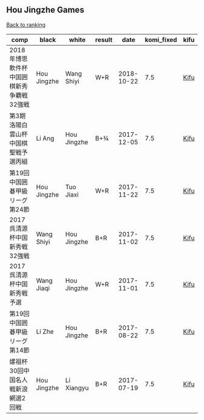 ## Hou Jingzhe Games

[Back to ranking](../../index.md)




| **comp** | **black** | **white** | **result** | **date** | **komi_fixed** | **kifu** | 
| --- | --- | --- | --- | --- | --- | --- |
| 2018年博思軟件杯中国囲棋新秀争覇戦32強戦 | Hou Jingzhe | Wang Shiyi | W+R | 2018-10-22 | 7.5 | [Kifu](https://kifudepot.net/kifucontents.php?id=tZN%2Bv7gQj9kocPeLK%2FCbhQ%3D%3D) | 
| 第3期洛陽白雲山杯中国棋聖戦予選丙組 | Li Ang | Hou Jingzhe | B+¾ | 2017-12-05 | 7.5 | [Kifu](https://kifudepot.net/kifucontents.php?id=PxfAM9fzdqFKsi%2Bi67pn1A%3D%3D) | 
| 第19回中国囲碁甲級リーグ第24節 | Hou Jingzhe | Tuo Jiaxi | W+R | 2017-11-22 | 7.5 | [Kifu](https://kifudepot.net/kifucontents.php?id=uQx6gPUU%2Flv2reeS34A9Kg%3D%3D) | 
| 2017呉清源杯中国新秀戦32強戦 | Wang Shiyi | Hou Jingzhe | B+R | 2017-11-02 | 7.5 | [Kifu](https://kifudepot.net/kifucontents.php?id=3rFFG3HUEyFSu7jY59%2BXug%3D%3D) | 
| 2017呉清源杯中国新秀戦予選 | Wang Jiaqi | Hou Jingzhe | W+R | 2017-11-01 | 7.5 | [Kifu](https://kifudepot.net/kifucontents.php?id=%2FUFNy612pXBH3ICBDcYlhw%3D%3D) | 
| 第19回中国囲碁甲級リーグ第14節 | Li Zhe | Hou Jingzhe | B+R | 2017-08-22 | 7.5 | [Kifu](https://kifudepot.net/kifucontents.php?id=jwBKXeVXQcOxAHvr%2FC6uuQ%3D%3D) | 
| 嫘祖杯30回中国名人戦新浪網選2回戦 | Hou Jingzhe | Li Xiangyu | B+R | 2017-07-19 | 7.5 | [Kifu](https://kifudepot.net/kifucontents.php?id=FPYQ0XyiU%2FX7S3QVOHuG0Q%3D%3D) |




